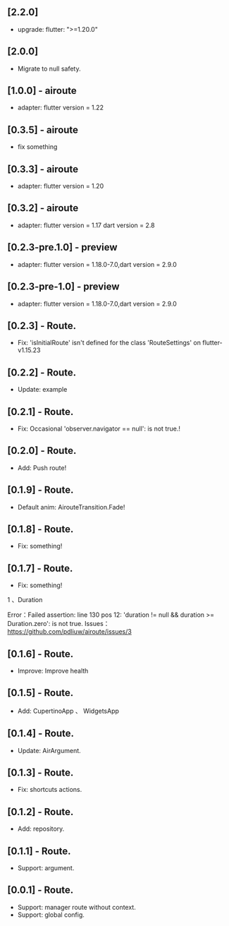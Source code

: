## [2.2.0]

* upgrade: flutter: ">=1.20.0"

## [2.0.0]

* Migrate to null safety.

## [1.0.0] - airoute

* adapter: flutter version = 1.22

## [0.3.5] - airoute

*   fix something

## [0.3.3] - airoute

*   adapter: flutter version = 1.20

## [0.3.2] - airoute

* adapter: 
    flutter version = 1.17
    dart version = 2.8

## [0.2.3-pre.1.0] - preview

* adapter: flutter version = 1.18.0-7.0,dart version = 2.9.0

## [0.2.3-pre-1.0] - preview

* adapter: flutter version = 1.18.0-7.0,dart version = 2.9.0

## [0.2.3] - Route.

* Fix: 'isInitialRoute' isn't defined for the class 'RouteSettings' on flutter-v1.15.23

## [0.2.2] - Route.

* Update: example

## [0.2.1] - Route.

* Fix: Occasional 'observer.navigator == null': is not true.!

## [0.2.0] - Route.

* Add: Push route!

## [0.1.9] - Route.

* Default anim: AirouteTransition.Fade!

## [0.1.8] - Route.

* Fix: something!

## [0.1.7] - Route.

* Fix: something!

1 、Duration

Error：Failed assertion: line 130 pos 12: 'duration != null && duration >= Duration.zero': is not true.
Issues：https://github.com/pdliuw/airoute/issues/3

## [0.1.6] - Route.

* Improve:  Improve health

## [0.1.5] - Route.

* Add: CupertinoApp 、 WidgetsApp

## [0.1.4] - Route.

* Update: AirArgument.

## [0.1.3] - Route.

* Fix: shortcuts actions.

## [0.1.2] -  Route.

*  Add: repository.

## [0.1.1] -  Route.

*  Support: argument.

## [0.0.1] -  Route.

*  Support: manager route without context.
*  Support: global config.
